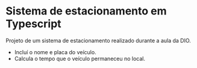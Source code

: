 # Sistema de estacionamento em Typescript

Projeto de um sistema de estacionamento realizado durante a aula da DIO.

- Incluí o nome e placa do veículo.
- Calcula o tempo que o veículo permaneceu no local.

